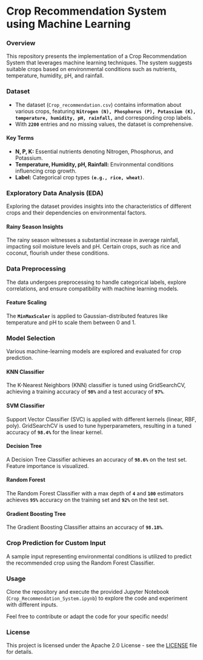 # Crop Recommendation System using Machine Learning

### Overview

This repository presents the implementation of a Crop Recommendation System that leverages machine learning techniques. The system suggests suitable crops based on environmental conditions such as nutrients, temperature, humidity, pH, and rainfall.

### Dataset

- The dataset (`Crop_recommendation.csv`) contains information about various crops, featuring **`Nitrogen (N), Phosphorus (P), Potassium (K), temperature, humidity, pH, rainfall,`** and corresponding crop labels.
- With **`2200`** entries and no missing values, the dataset is comprehensive.

#### Key Terms

- **N, P, K:** Essential nutrients denoting Nitrogen, Phosphorus, and Potassium.
- **Temperature, Humidity, pH, Rainfall:** Environmental conditions influencing crop growth.
- **Label:** Categorical crop types **`(e.g., rice, wheat)`**.

### Exploratory Data Analysis (EDA)

Exploring the dataset provides insights into the characteristics of different crops and their dependencies on environmental factors.

#### Rainy Season Insights

The rainy season witnesses a substantial increase in average rainfall, impacting soil moisture levels and pH. Certain crops, such as rice and coconut, flourish under these conditions.

### Data Preprocessing

The data undergoes preprocessing to handle categorical labels, explore correlations, and ensure compatibility with machine learning models.

#### Feature Scaling

The **`MinMaxScaler`** is applied to Gaussian-distributed features like temperature and pH to scale them between 0 and 1.

### Model Selection

Various machine-learning models are explored and evaluated for crop prediction.

#### KNN Classifier

The K-Nearest Neighbors (KNN) classifier is tuned using GridSearchCV, achieving a training accuracy of **`98%`** and a test accuracy of **`97%`**.

#### SVM Classifier

Support Vector Classifier (SVC) is applied with different kernels (linear, RBF, poly). GridSearchCV is used to tune hyperparameters, resulting in a tuned accuracy of **`98.4%`** for the linear kernel.

#### Decision Tree

A Decision Tree Classifier achieves an accuracy of **`98.6%`** on the test set. Feature importance is visualized.

#### Random Forest

The Random Forest Classifier with a max depth of **`4`** and **`100`** estimators achieves **`95%`** accuracy on the training set and **`92%`** on the test set.

#### Gradient Boosting Tree

The Gradient Boosting Classifier attains an accuracy of **`98.18%`**.

### Crop Prediction for Custom Input

A sample input representing environmental conditions is utilized to predict the recommended crop using the Random Forest Classifier.

### Usage

Clone the repository and execute the provided Jupyter Notebook (`Crop_Recommendation_System.ipynb`) to explore the code and experiment with different inputs. 

Feel free to contribute or adapt the code for your specific needs!

### License

This project is licensed under the Apache 2.0 License - see the [LICENSE](LICENSE) file for details.

